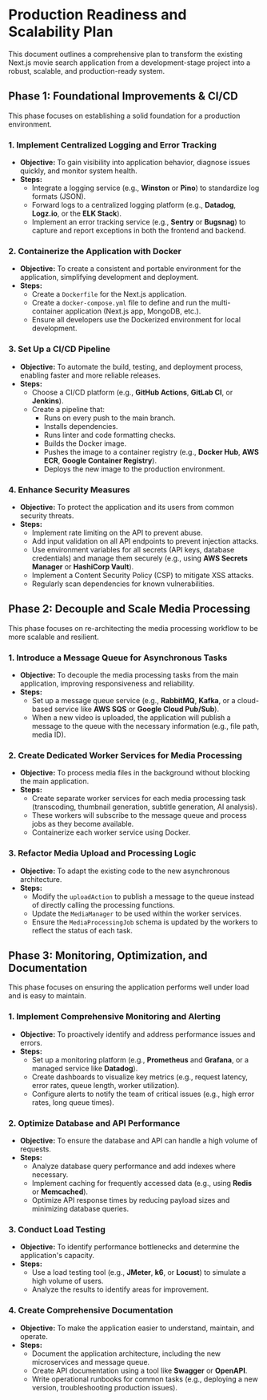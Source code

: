 # Production Readiness and Scalability Plan

This document outlines a comprehensive plan to transform the existing Next.js movie search application from a development-stage project into a robust, scalable, and production-ready system.

## Phase 1: Foundational Improvements & CI/CD

This phase focuses on establishing a solid foundation for a production environment.

### 1. Implement Centralized Logging and Error Tracking

- **Objective:** To gain visibility into application behavior, diagnose issues quickly, and monitor system health.
- **Steps:**
  - Integrate a logging service (e.g., **Winston** or **Pino**) to standardize log formats (JSON).
  - Forward logs to a centralized logging platform (e.g., **Datadog**, **Logz.io**, or the **ELK Stack**).
  - Implement an error tracking service (e.g., **Sentry** or **Bugsnag**) to capture and report exceptions in both the frontend and backend.

### 2. Containerize the Application with Docker

- **Objective:** To create a consistent and portable environment for the application, simplifying development and deployment.
- **Steps:**
  - Create a `Dockerfile` for the Next.js application.
  - Create a `docker-compose.yml` file to define and run the multi-container application (Next.js app, MongoDB, etc.).
  - Ensure all developers use the Dockerized environment for local development.

### 3. Set Up a CI/CD Pipeline

- **Objective:** To automate the build, testing, and deployment process, enabling faster and more reliable releases.
- **Steps:**
  - Choose a CI/CD platform (e.g., **GitHub Actions**, **GitLab CI**, or **Jenkins**).
  - Create a pipeline that:
    - Runs on every push to the main branch.
    - Installs dependencies.
    - Runs linter and code formatting checks.
    - Builds the Docker image.
    - Pushes the image to a container registry (e.g., **Docker Hub**, **AWS ECR**, **Google Container Registry**).
    - Deploys the new image to the production environment.

### 4. Enhance Security Measures

- **Objective:** To protect the application and its users from common security threats.
- **Steps:**
  - Implement rate limiting on the API to prevent abuse.
  - Add input validation on all API endpoints to prevent injection attacks.
  - Use environment variables for all secrets (API keys, database credentials) and manage them securely (e.g., using **AWS Secrets Manager** or **HashiCorp Vault**).
  - Implement a Content Security Policy (CSP) to mitigate XSS attacks.
  - Regularly scan dependencies for known vulnerabilities.

## Phase 2: Decouple and Scale Media Processing

This phase focuses on re-architecting the media processing workflow to be more scalable and resilient.

### 1. Introduce a Message Queue for Asynchronous Tasks

- **Objective:** To decouple the media processing tasks from the main application, improving responsiveness and reliability.
- **Steps:**
  - Set up a message queue service (e.g., **RabbitMQ**, **Kafka**, or a cloud-based service like **AWS SQS** or **Google Cloud Pub/Sub**).
  - When a new video is uploaded, the application will publish a message to the queue with the necessary information (e.g., file path, media ID).

### 2. Create Dedicated Worker Services for Media Processing

- **Objective:** To process media files in the background without blocking the main application.
- **Steps:**
  - Create separate worker services for each media processing task (transcoding, thumbnail generation, subtitle generation, AI analysis).
  - These workers will subscribe to the message queue and process jobs as they become available.
  - Containerize each worker service using Docker.

### 3. Refactor Media Upload and Processing Logic

- **Objective:** To adapt the existing code to the new asynchronous architecture.
- **Steps:**
  - Modify the `uploadAction` to publish a message to the queue instead of directly calling the processing functions.
  - Update the `MediaManager` to be used within the worker services.
  - Ensure the `MediaProcessingJob` schema is updated by the workers to reflect the status of each task.

## Phase 3: Monitoring, Optimization, and Documentation

This phase focuses on ensuring the application performs well under load and is easy to maintain.

### 1. Implement Comprehensive Monitoring and Alerting

- **Objective:** To proactively identify and address performance issues and errors.
- **Steps:**
  - Set up a monitoring platform (e.g., **Prometheus** and **Grafana**, or a managed service like **Datadog**).
  - Create dashboards to visualize key metrics (e.g., request latency, error rates, queue length, worker utilization).
  - Configure alerts to notify the team of critical issues (e.g., high error rates, long queue times).

### 2. Optimize Database and API Performance

- **Objective:** To ensure the database and API can handle a high volume of requests.
- **Steps:**
  - Analyze database query performance and add indexes where necessary.
  - Implement caching for frequently accessed data (e.g., using **Redis** or **Memcached**).
  - Optimize API response times by reducing payload sizes and minimizing database queries.

### 3. Conduct Load Testing

- **Objective:** To identify performance bottlenecks and determine the application's capacity.
- **Steps:**
  - Use a load testing tool (e.g., **JMeter**, **k6**, or **Locust**) to simulate a high volume of users.
  - Analyze the results to identify areas for improvement.

### 4. Create Comprehensive Documentation

- **Objective:** To make the application easier to understand, maintain, and operate.
- **Steps:**
  - Document the application architecture, including the new microservices and message queue.
  - Create API documentation using a tool like **Swagger** or **OpenAPI**.
  - Write operational runbooks for common tasks (e.g., deploying a new version, troubleshooting production issues).
